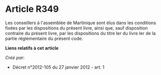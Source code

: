 # Article R349

Les conseillers à l'assemblée de Martinique sont élus dans les conditions fixées par les dispositions du présent livre, ainsi
que, sauf disposition contraire du présent livre, par les dispositions du titre Ier du livre Ier de la partie réglementaire
du présent code.

**Liens relatifs à cet article**

_Créé par_:

  - Décret n°2012-105 du 27 janvier 2012 - art. 1
